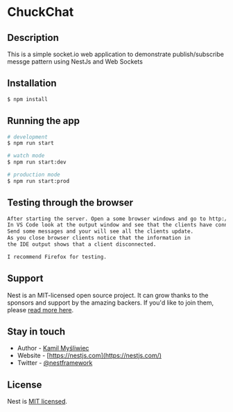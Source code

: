 <p align="center">
  <h1>ChuckChat</h1>
</p>

## Description

This is a simple socket.io web application to demonstrate publish/subscribe messge pattern using NestJs and Web Sockets

## Installation

```bash
$ npm install
```

## Running the app

```bash
# development
$ npm run start

# watch mode
$ npm run start:dev

# production mode
$ npm run start:prod
```

## Testing through the browser

```bash
After starting the server. Open a some browser windows and go to http://localhost:3000.
In VS Code look at the output window and see that the clients have connected.
Send some messages and your will see all the clients update.
As you close browser clients notice that the information in
the IDE output shows that a client disconnected.

I recommend Firefox for testing.
```

## Support

Nest is an MIT-licensed open source project. It can grow thanks to the sponsors and support by the amazing backers. If you'd like to join them, please [read more here](https://docs.nestjs.com/support).

## Stay in touch

- Author - [Kamil Myśliwiec](https://kamilmysliwiec.com)
- Website - [https://nestjs.com](https://nestjs.com/)
- Twitter - [@nestframework](https://twitter.com/nestframework)

## License

Nest is [MIT licensed](LICENSE).
